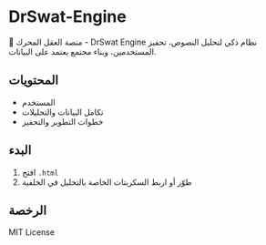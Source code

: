 
# DrSwat-Engine

🚀 منصة العقل المحرك - DrSwat Engine
نظام ذكي لتحليل النصوص، تحفيز المستخدمين، وبناء مجتمع يعتمد على البيانات.

## المحتويات
- المستخدم
- تكامل البيانات والتحليلات
- خطوات التطوير والتحفيز

## البدء
1. افتح `.html`
2. طوّر أو اربط السكربتات الخاصة بالتحليل في الخلفية


## الرخصة
MIT License
